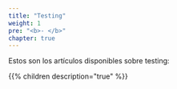 ```yaml
---
title: "Testing"
weight: 1
pre: "<b>- </b>"
chapter: true
---
```


Estos son los artículos disponibles sobre testing:
<!--more-->
{{% children  description="true"  %}}